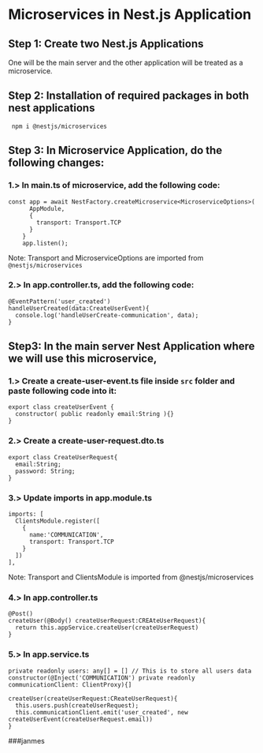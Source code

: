 # Microservices in Nest.js Application

## Step 1: Create two Nest.js Applications
One will be the main server and the other application will be treated as a microservice.

## Step 2: Installation of required packages in both nest applications
     npm i @nestjs/microservices

## Step 3: In Microservice Application, do the following changes:

### 1.> In main.ts of microservice, add the following code:
    const app = await NestFactory.createMicroservice<MicroserviceOptions>(
          AppModule,
          {
            transport: Transport.TCP
          }
        }
        app.listen();
  Note: Transport and MicroserviceOptions are imported from ``@nestjs/microservices``

### 2.> In app.controller.ts, add the following code:
    @EventPattern('user_created')
    handleUserCreated(data:CreateUserEvent){
      console.log('handleUserCreate-communication', data);
    }


## Step3: In the main server Nest Application where we will use this microservice,

### 1.> Create a create-user-event.ts file inside ``src`` folder and paste following code into it:
    export class createUserEvent {
      constructor( public readonly email:String ){}
    }

### 2.> Create a create-user-request.dto.ts
    export class CreateUserRequest{
      email:String;
      password: String;
    }

### 3.> Update imports in app.module.ts
    imports: [
      ClientsModule.register([
        {
          name:'COMMUNICATION',
          transport: Transport.TCP
        }
      ])
    ],
  Note: Transport and ClientsModule is imported from @nestjs/microservices

### 4.> In app.controller.ts
    @Post()
    createUser(@Body() createUserRequest:CREAteUserRequest){
      return this.appService.createUser(createUserRequest)
    }

### 5.> In app.service.ts
    private readonly users: any[] = [] // This is to store all users data
    constructor(@Inject('COMMUNICATION') private readonly communicationClient: ClientProxy){]

    createUser(createUserRequest:CReateUserRequest){
      this.users.push(createUserRequest);
      this.communicationClient.emit('user_created', new createUserEvent(createUserRequest.email))
    }
        



###janmes





